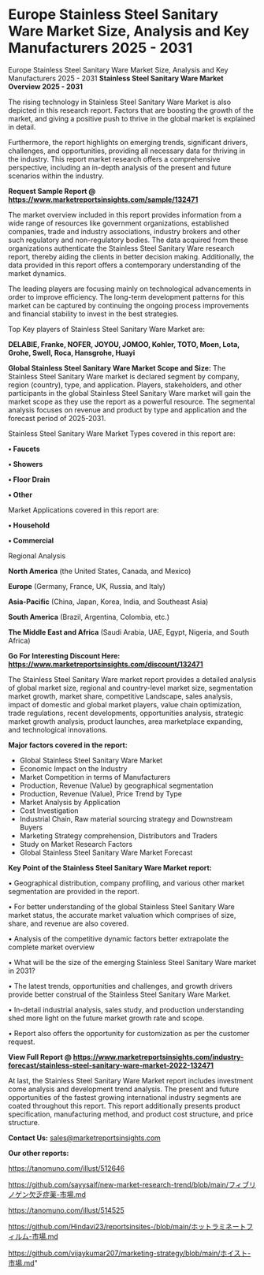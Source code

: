 # Europe Stainless Steel Sanitary Ware Market Size, Analysis and Key Manufacturers 2025 - 2031
Europe Stainless Steel Sanitary Ware Market Size, Analysis and Key Manufacturers 2025 - 2031
<Strong> Stainless Steel Sanitary Ware Market Overview 2025 - 2031</strong>

The rising technology in Stainless Steel Sanitary Ware Market is also depicted in this research report. Factors that are boosting the growth of the market, and giving a positive push to thrive in the global market is explained in detail.

Furthermore, the report highlights on emerging trends, significant drivers, challenges, and opportunities, providing all necessary data for thriving in the industry. This report market research offers a comprehensive perspective, including an in-depth analysis of the present and future scenarios within the industry.

<strong>Request Sample Report @ <a href=https://www.marketreportsinsights.com/sample/132471>https://www.marketreportsinsights.com/sample/132471</a></strong>

The market overview included in this report provides information from a wide range of resources like government organizations, established companies, trade and industry associations, industry brokers and other such regulatory and non-regulatory bodies. The data acquired from these organizations authenticate the Stainless Steel Sanitary Ware research report, thereby aiding the clients in better decision making. Additionally, the data provided in this report offers a contemporary understanding of the market dynamics.

The leading players are focusing mainly on technological advancements in order to improve efficiency. The long-term development patterns for this market can be captured by continuing the ongoing process improvements and financial stability to invest in the best strategies.

Top Key players of Stainless Steel Sanitary Ware Market are:

<strong>DELABIE, Franke, NOFER, JOYOU, JOMOO, Kohler, TOTO, Moen, Lota, Grohe, Swell, Roca, Hansgrohe, Huayi</strong>

<strong><b>Global Stainless Steel Sanitary Ware Market Scope and Size:</b></strong>
The Stainless Steel Sanitary Ware market is declared segment by company, region (country), type, and application. Players, stakeholders, and other participants in the global Stainless Steel Sanitary Ware market will gain the market scope as they use the report as a powerful resource. The segmental analysis focuses on revenue and product by type and application and the forecast period of 2025-2031.

Stainless Steel Sanitary Ware Market Types covered in this report are:

<strong>• Faucets

• Showers

• Floor Drain

• Other</strong>

Market Applications covered in this report are:

<strong>• Household

• Commercial</strong> 

Regional Analysis

<strong>North America</strong> (the United States, Canada, and Mexico)

<strong>Europe</strong> (Germany, France, UK, Russia, and Italy)

<strong>Asia-Pacific</strong> (China, Japan, Korea, India, and Southeast Asia)

<strong>South America</strong> (Brazil, Argentina, Colombia, etc.)

<strong>The Middle East and Africa</strong> (Saudi Arabia, UAE, Egypt, Nigeria, and South Africa)

<strong>Go For Interesting Discount Here: <a href=https://www.marketreportsinsights.com/discount/132471>https://www.marketreportsinsights.com/discount/132471</a></strong>

The Stainless Steel Sanitary Ware market report provides a detailed analysis of global market size, regional and country-level market size, segmentation market growth, market share, competitive Landscape, sales analysis, impact of domestic and global market players, value chain optimization, trade regulations, recent developments, opportunities analysis, strategic market growth analysis, product launches, area marketplace expanding, and technological innovations.

<strong><b>Major factors covered in the report:</b></strong>
<ul>
  <li>Global Stainless Steel Sanitary Ware Market </li>
  <li>Economic Impact on the Industry</li>
  <li>Market Competition in terms of Manufacturers</li>
  <li>Production, Revenue (Value) by geographical segmentation</li>
  <li>Production, Revenue (Value), Price Trend by Type</li>
  <li>Market Analysis by Application</li>
  <li>Cost Investigation</li>
  <li>Industrial Chain, Raw material sourcing strategy and Downstream Buyers</li>
  <li>Marketing Strategy comprehension, Distributors and Traders</li>
  <li>Study on Market Research Factors</li>
  <li>Global Stainless Steel Sanitary Ware Market Forecast</li>
</ul>

<strong><b>Key Point of the Stainless Steel Sanitary Ware Market report:</b></strong>

• Geographical distribution, company profiling, and various other market segmentation are provided in the report.

• For better understanding of the global Stainless Steel Sanitary Ware market status, the accurate market valuation which comprises of size, share, and revenue are also covered.

• Analysis of the competitive dynamic factors better extrapolate the complete market overview

• What will be the size of the emerging Stainless Steel Sanitary Ware market in 2031?

• The latest trends, opportunities and challenges, and growth drivers provide better construal of the Stainless Steel Sanitary Ware Market.

• In-detail industrial analysis, sales study, and production understanding shed more light on the future market growth rate and scope.

• Report also offers the opportunity for customization as per the customer request.

<strong><b>View Full Report @ <a href=https://www.marketreportsinsights.com/industry-forecast/stainless-steel-sanitary-ware-market-2022-132471>https://www.marketreportsinsights.com/industry-forecast/stainless-steel-sanitary-ware-market-2022-132471</a></b></strong>


At last, the Stainless Steel Sanitary Ware Market report includes investment come analysis and development trend analysis. The present and future opportunities of the fastest growing international industry segments are coated throughout this report. This report additionally presents product specification, manufacturing method, and product cost structure, and price structure.

<strong>Contact Us:</strong>
sales@marketreportsinsights.com

<strong>Our other reports:</strong>

<a href=https://tanomuno.com/illust/512646>https://tanomuno.com/illust/512646</a>

<a href=https://github.com/sayysaif/new-market-research-trend/blob/main/フィブリノゲン欠乏症薬-市場.md>https://github.com/sayysaif/new-market-research-trend/blob/main/フィブリノゲン欠乏症薬-市場.md</a>

<a href=https://tanomuno.com/illust/514525>https://tanomuno.com/illust/514525</a>

<a href=https://github.com/Hindavi23/reportsinsites-/blob/main/ホットラミネートフィルム-市場.md>https://github.com/Hindavi23/reportsinsites-/blob/main/ホットラミネートフィルム-市場.md</a>

<a href=https://github.com/vijaykumar207/marketing-strategy/blob/main/ホイスト-市場.md>https://github.com/vijaykumar207/marketing-strategy/blob/main/ホイスト-市場.md</a>"
